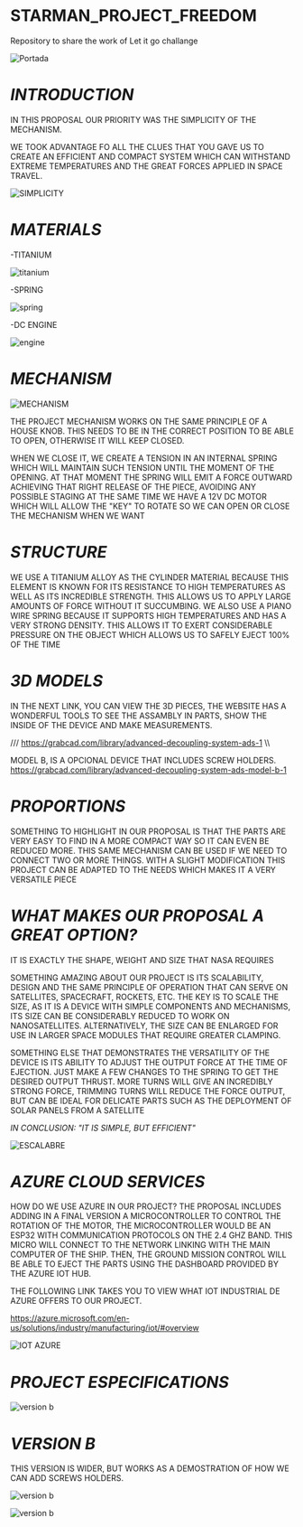 # STARMAN_PROJECT_FREEDOM
Repository to share the work of Let it go challange

![Portada](https://github.com/Marcoz08/STARMAN_PROJECT_FREEDOM/blob/main/Website/render%20model%20a/Assembly_phase_2.png)



# *INTRODUCTION*

IN THIS PROPOSAL OUR PRIORITY WAS THE SIMPLICITY OF THE MECHANISM.

WE TOOK ADVANTAGE FO ALL THE CLUES THAT YOU GAVE US TO CREATE AN EFFICIENT AND COMPACT SYSTEM WHICH CAN WITHSTAND EXTREME TEMPERATURES AND THE GREAT FORCES APPLIED IN SPACE TRAVEL.

![SIMPLICITY](https://github.com/Marcoz08/STARMAN_PROJECT_FREEDOM/blob/main/Website/render%20model%20a/Assembly_phase_1.png)

# *MATERIALS*

 -TITANIUM
 
  ![titanium](https://www.masterlogistica.es/wp-content/uploads/2020/10/caracteristicas-del-titanio.jpg)
 
 -SPRING
 
 ![spring]( https://encrypted-tbn0.gstatic.com/images?q=tbn:ANd9GcTDpGAw2bQhmxmm2_GppIcOEf4ka_BFL2qWrg&usqp=CAU)

 
 -DC ENGINE
 
 ![engine]( https://images.e-deala.com/200082/001.jpg)
 
 
 
 # *MECHANISM*
 
  ![MECHANISM](https://github.com/Marcoz08/STARMAN_PROJECT_FREEDOM/blob/main/Website/Captura%20de%20pantalla%20(119)2.png)
  
THE PROJECT MECHANISM WORKS ON THE SAME PRINCIPLE OF A HOUSE KNOB. THIS NEEDS TO BE IN THE CORRECT POSITION TO BE ABLE TO OPEN, OTHERWISE IT WILL KEEP CLOSED. 

WHEN WE CLOSE IT, WE CREATE A TENSION IN AN INTERNAL SPRING WHICH WILL MAINTAIN SUCH TENSION UNTIL THE MOMENT OF THE OPENING. AT THAT MOMENT THE SPRING WILL EMIT A FORCE OUTWARD ACHIEVING THAT RIGHT RELEASE OF THE PIECE, AVOIDING ANY POSSIBLE STAGING 
AT THE SAME TIME WE HAVE A 12V DC MOTOR WHICH WILL ALLOW THE "KEY" TO ROTATE SO WE CAN OPEN OR CLOSE THE MECHANISM WHEN WE WANT

 
 # *STRUCTURE*
 
WE USE A TITANIUM ALLOY AS THE CYLINDER MATERIAL BECAUSE THIS ELEMENT IS KNOWN FOR ITS RESISTANCE TO HIGH TEMPERATURES AS WELL AS ITS INCREDIBLE STRENGTH. THIS ALLOWS US TO APPLY LARGE AMOUNTS OF FORCE WITHOUT IT SUCCUMBING. WE ALSO USE A PIANO WIRE SPRING BECAUSE IT SUPPORTS HIGH TEMPERATURES AND HAS A VERY STRONG DENSITY. THIS ALLOWS IT TO EXERT CONSIDERABLE PRESSURE ON THE OBJECT WHICH ALLOWS US TO SAFELY EJECT 100% OF THE TIME
 
#  *3D MODELS* 


IN THE NEXT LINK, YOU CAN VIEW THE 3D PIECES, THE WEBSITE HAS A WONDERFUL TOOLS TO SEE THE ASSAMBLY IN PARTS, SHOW THE INSIDE OF THE DEVICE AND MAKE MEASUREMENTS.

/// https://grabcad.com/library/advanced-decoupling-system-ads-1 \\\




MODEL B, IS A OPCIONAL DEVICE THAT INCLUDES SCREW HOLDERS.
https://grabcad.com/library/advanced-decoupling-system-ads-model-b-1

 # *PROPORTIONS*
 
SOMETHING TO HIGHLIGHT IN OUR PROPOSAL IS THAT THE PARTS ARE VERY EASY TO FIND IN A MORE COMPACT WAY SO IT CAN EVEN BE REDUCED MORE. 
THIS SAME MECHANISM CAN BE USED IF WE NEED TO CONNECT TWO OR MORE THINGS. WITH A SLIGHT MODIFICATION THIS PROJECT CAN BE ADAPTED TO THE NEEDS WHICH MAKES IT A VERY VERSATILE PIECE
 
 
#  *WHAT MAKES OUR PROPOSAL A GREAT OPTION?* 

 IT IS EXACTLY THE SHAPE, WEIGHT AND SIZE THAT NASA REQUIRES

SOMETHING AMAZING ABOUT OUR PROJECT IS ITS SCALABILITY, DESIGN AND THE SAME PRINCIPLE OF OPERATION THAT CAN SERVE ON SATELLITES, SPACECRAFT, ROCKETS, ETC.  THE KEY IS TO SCALE THE SIZE, AS IT IS A DEVICE WITH SIMPLE COMPONENTS AND MECHANISMS, ITS SIZE CAN BE CONSIDERABLY REDUCED TO WORK ON NANOSATELLITES.  ALTERNATIVELY, THE SIZE CAN BE ENLARGED FOR USE IN LARGER SPACE MODULES THAT REQUIRE GREATER CLAMPING.



 SOMETHING ELSE THAT DEMONSTRATES THE VERSATILITY OF THE DEVICE IS ITS ABILITY TO ADJUST THE OUTPUT FORCE AT THE TIME OF EJECTION.  JUST MAKE A FEW CHANGES TO THE SPRING TO GET THE DESIRED OUTPUT THRUST.  MORE TURNS WILL GIVE AN INCREDIBLY STRONG FORCE, TRIMMING TURNS WILL REDUCE THE FORCE OUTPUT, BUT CAN BE IDEAL FOR DELICATE PARTS SUCH AS THE DEPLOYMENT OF SOLAR PANELS FROM A SATELLITE


 *IN CONCLUSION:
 "IT IS SIMPLE, BUT EFFICIENT"*
 

  ![ESCALABRE]( https://github.com/Marcoz08/STARMAN_PROJECT_FREEDOM/blob/main/Website/El%20sistema%20es%20escalable.jpg)

# *AZURE CLOUD SERVICES*

HOW DO WE USE AZURE IN OUR PROJECT?
 THE PROPOSAL INCLUDES ADDING IN A FINAL VERSION A MICROCONTROLLER TO CONTROL THE ROTATION OF THE MOTOR, THE MICROCONTROLLER WOULD BE AN ESP32 WITH COMMUNICATION PROTOCOLS ON THE 2.4 GHZ BAND.  THIS MICRO WILL CONNECT TO THE NETWORK LINKING WITH THE MAIN COMPUTER OF THE SHIP.  THEN, THE GROUND MISSION CONTROL WILL BE ABLE TO EJECT THE PARTS USING THE DASHBOARD PROVIDED BY THE AZURE IOT HUB.

 THE FOLLOWING LINK TAKES YOU TO VIEW WHAT IOT INDUSTRIAL DE AZURE OFFERS TO OUR PROJECT.


  https://azure.microsoft.com/en-us/solutions/industry/manufacturing/iot/#overview
  
  
  ![IOT AZURE](https://i0.wp.com/blog.darrenjrobinson.com/wp-content/uploads/2018/02/IoT-Integration.png?resize=525%2C405&ssl=1)
 

 
 # *PROJECT ESPECIFICATIONS*
  
  ![version b](https://github.com/Marcoz08/STARMAN_PROJECT_FREEDOM/blob/main/Website/WhatsApp%20Image%202021-10-03%20at%209.35.36%20PM.jpeg)
 
  
  
 # *VERSION B*

 THIS VERSION IS WIDER, BUT WORKS AS A DEMOSTRATION OF HOW WE CAN ADD SCREWS HOLDERS.
 
 ![version b](https://github.com/Marcoz08/STARMAN_PROJECT_FREEDOM/blob/main/Website/render%20model%20b/Assembly_phase_1.png)
 
 ![version b](https://github.com/Marcoz08/STARMAN_PROJECT_FREEDOM/blob/main/Website/render%20model%20b/Assembly_phase_2.png)
 
 
  
